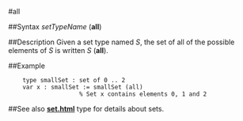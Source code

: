 
#all

##Syntax
_setTypeName_ (**all**)



##Description
Given a set type named _S_, the set of all of the possible elements of _S_ is written _S_ (**all**).



##Example



        type smallSet : set of 0 .. 2
        var x : smallSet := smallSet (all)
                        % Set x contains elements 0, 1 and 2
##See also
**[set.html](set)** type for details about sets.


